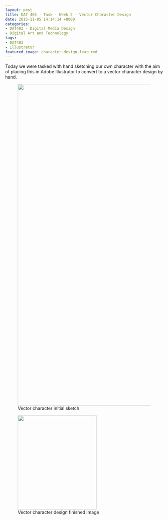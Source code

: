 ```yaml
---
layout: post
title: DAT 403 - Task - Week 2 - Vector Character Design
date: 2015-11-05 14:14:14 +0000
categories:
- DAT403 - Digital Media Design
- Digital Art and Technology
tags:
- DAT403
- Illustrator
featured_image: character-design-featured
---
```

Today we were tasked with hand sketching our own character with the aim of placing this in Adobe Illustrator to convert to a vector character design by hand.

<div class="gallery">

<figure><a href="https://res.cloudinary.com/circleseven/image/upload/q_auto,f_auto/IMG_1618-scaled-1"><img src="https://res.cloudinary.com/circleseven/image/upload/q_auto,f_auto/IMG_1618-scaled-1" width="822" height="1024" alt="" loading="lazy"></a><figcaption>Vector character initial sketch</figcaption></figure>
<figure><a href="https://res.cloudinary.com/circleseven/image/upload/q_auto,f_auto/character-design"><img src="https://res.cloudinary.com/circleseven/image/upload/q_auto,f_auto/character-design" width="251" height="300" alt="" loading="lazy"></a><figcaption>Vector character design finished image</figcaption></figure>

</div>
